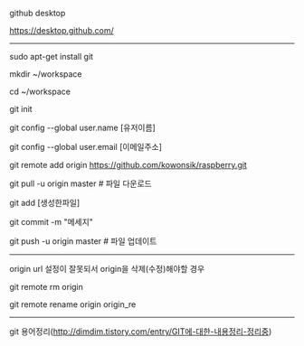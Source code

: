 github desktop

https://desktop.github.com/

----

sudo apt-get install git

mkdir ~/workspace

cd ~/workspace

git init

git config --global user.name [유저이름]

git config --global user.email [이메일주소]

git remote add origin https://github.com/kowonsik/raspberry.git

git pull -u origin master   # 파일 다운로드

git add [생성한파일]

git commit -m "메세지"

git push -u origin master   # 파일 업데이트


-----
origin url 설정이 잘못되서 origin을 삭제(수정)해야할 경우

git remote rm origin

git remote rename origin origin_re

----
git 용어정리(http://dimdim.tistory.com/entry/GIT에-대한-내용정리-정리중)
